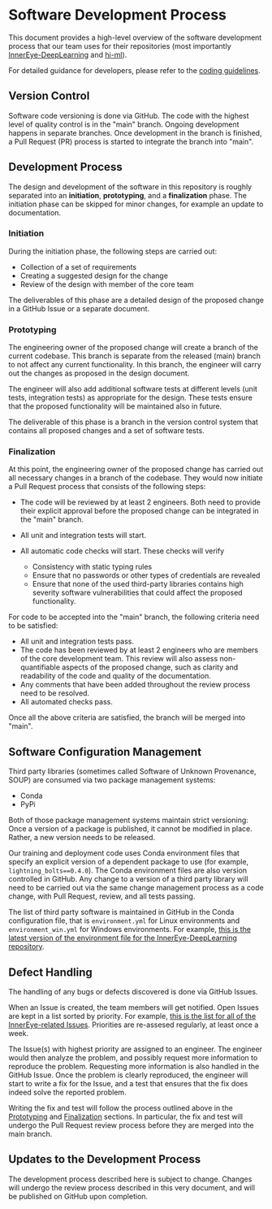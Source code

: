 # Software Development Process

This document provides a high-level overview of the software development process that our team uses for their
repositories (most importantly [InnerEye-DeepLearning](https://github.com/microsoft/InnerEye-DeepLearning) and
[hi-ml](https://github.com/microsoft/hi-ml)).

For detailed guidance for developers, please refer to the [coding guidelines](coding_guidelines.md).

## Version Control

Software code versioning is done via GitHub. The code with the highest level of quality control is in the "main" branch.
Ongoing development happens in separate branches. Once development in the branch is finished, a Pull Request (PR)
process is started to integrate the branch into "main".

## Development Process

The design and development of the software in this repository is roughly separated into an **initiation**,
**prototyping**, and a **finalization** phase. The initiation phase can be skipped for minor changes, for example an
update to documentation.

### Initiation

During the initiation phase, the following steps are carried out:

- Collection of a set of requirements
- Creating a suggested design for the change
- Review of the design with member of the core team

The deliverables of this phase are a detailed design of the proposed change in a GitHub Issue or a separate document.

### Prototyping

The engineering owner of the proposed change will create a branch of the current codebase. This branch is separate from
the released (main) branch to not affect any current functionality. In this branch, the engineer will carry out the
changes as proposed in the design document.

The engineer will also add additional software tests at different levels (unit tests, integration tests) as appropriate
for the design. These tests ensure that the proposed functionality will be maintained also in future.

The deliverable of this phase is a branch in the version control system that contains all proposed changes and a set of
software tests.

### Finalization

At this point, the engineering owner of the proposed change has carried out all necessary changes in a branch of the
codebase. They would now initiate a Pull Request process that consists of the following steps:

- The code will be reviewed by at least 2 engineers. Both need to provide their explicit approval before the proposed
  change can be integrated in the "main" branch.
- All unit and integration tests will start.
- All automatic code checks will start. These checks will verify

  - Consistency with static typing rules
  - Ensure that no passwords or other types of credentials are revealed
  - Ensure that none of the used third-party libraries contains high severity software vulnerabilities that could affect
    the proposed functionality.

For code to be accepted into the "main" branch, the following criteria need to be satisfied:

- All unit and integration tests pass.
- The code has been reviewed by at least 2 engineers who are members of the core development team. This review will
  also assess non-quantifiable aspects of the proposed change, such as clarity and readability of the code and quality
  of the documentation.
- Any comments that have been added throughout the review process need to be resolved.
- All automated checks pass.

Once all the above criteria are satisfied, the branch will be merged into "main".

## Software Configuration Management

Third party libraries (sometimes called Software of Unknown Provenance, SOUP) are consumed via two
package management systems:

- Conda
- PyPi

Both of those package management systems maintain strict versioning: Once a version of a package is published, it
cannot be modified in place. Rather, a new version needs to be released.

Our training and deployment code uses Conda environment files that specify an explicit version of a dependent package to
use (for example, `lightning_bolts==0.4.0`). The Conda environment files are also version controlled in GitHub. Any
change to a version of a third party library will need to be carried out via the same change management process as a code
change, with Pull Request, review, and all tests passing.

The list of third party software is maintained in GitHub in the Conda configuration file, that is `environment.yml` for
Linux environments and `environment_win.yml` for Windows environments. For example, [this is the latest version of the
environment file for the InnerEye-DeepLearning
repository](https://github.com/microsoft/InnerEye-DeepLearning/blob/main/environment.yml).

## Defect Handling

The handling of any bugs or defects discovered is done via GitHub Issues.

When an Issue is created, the team members will get notified. Open Issues are kept in a list sorted by priority. For
example, [this is the list for all of the InnerEye-related Issues](https://github.com/orgs/microsoft/projects/320).
Priorities are re-assesed regularly, at least once a week.

The Issue(s) with highest priority are assigned to an engineer. The engineer would then analyze the problem, and
possibly request more information to reproduce the problem. Requesting more information is also handled in the GitHub
Issue. Once the problem is clearly reproduced, the engineer will start to write a fix for the Issue, and a test that
ensures that the fix does indeed solve the reported problem.

Writing the fix and test will follow the process outlined above in the [Prototyping](#prototyping) and
[Finalization](#finalization) sections. In particular, the fix and test will undergo the Pull Request review process
before they are merged into the main branch.

## Updates to the Development Process

The development process described here is subject to change. Changes will undergo the review process described in this
very document, and will be published on GitHub upon completion.
